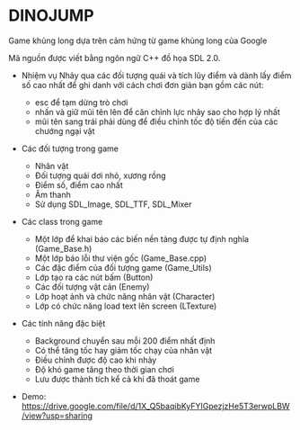 # DINOJUMP

Game khủng long dựa trên cảm hứng từ game khủng long của Google

Mã nguồn được viết bằng ngôn ngữ C++ đồ họa SDL 2.0.

  * Nhiệm vụ Nhảy qua các đối tượng quái và tích lũy điểm và dành lấy điểm số cao nhất để ghi danh với cách chơi đơn giản bạn gồm các nút:
      - esc để tạm dừng trò chơi
      - nhấn và giữ mũi tên lên để căn chỉnh lực nhảy sao cho hợp lý nhất
      - mũi tên sang trái phải dùng để điều chỉnh tốc độ tiến đến của các chướng ngại vật

  * Các đối tượng trong game
      - Nhân vật
      - Đối tượng quái dơi nhỏ, xương rồng
      - Điểm số, điểm cao nhất
      - Âm thanh
      - Sử dụng SDL_Image, SDL_TTF, SDL_Mixer

  * Các class trong game
      - Một lớp để khai báo các biến nền tảng được tự định nghĩa (Game_Base.h)
      - Một lớp báo lỗi thư viện gốc (Game_Base.cpp)
      - Các đặc điểm của đối tượng game (Game_Utils)
      - Lớp tạo ra các nút bấm (Button)
      - Các đối tượng vật cản (Enemy)
      - Lớp hoạt ảnh và chức năng nhân vật (Character)
      - Lớp có chức năng load text lên screen (LTexture)

  * Các tính năng đặc biệt
      - Background chuyển sau mỗi 200 điểm nhất định
      - Có thể tăng tốc hay giảm tốc chạy của nhân vật
      - Điều chỉnh được độ cao khi nhảy
      - Độ khó game tăng theo thời gian chơi
      - Lưu được thành tích kể cả khi đã thoát game

* Demo:
https://drive.google.com/file/d/1X_Q5baqibKyFYIGpezjzHe5T3erwpLBW/view?usp=sharing
